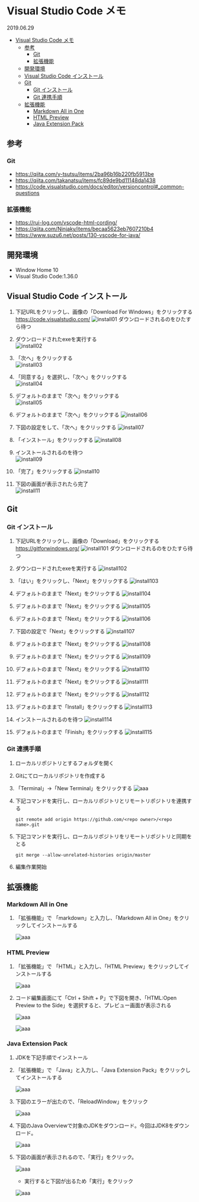 # Visual Studio Code メモ

2019.06.29

- [Visual Studio Code メモ](#visual-studio-code-%e3%83%a1%e3%83%a2)
  - [参考](#%e5%8f%82%e8%80%83)
    - [Git](#git)
    - [拡張機能](#%e6%8b%a1%e5%bc%b5%e6%a9%9f%e8%83%bd)
  - [開発環境](#%e9%96%8b%e7%99%ba%e7%92%b0%e5%a2%83)
  - [Visual Studio Code インストール](#visual-studio-code-%e3%82%a4%e3%83%b3%e3%82%b9%e3%83%88%e3%83%bc%e3%83%ab)
  - [Git](#git-1)
    - [Git インストール](#git-%e3%82%a4%e3%83%b3%e3%82%b9%e3%83%88%e3%83%bc%e3%83%ab)
    - [Git 連携手順](#git-%e9%80%a3%e6%90%ba%e6%89%8b%e9%a0%86)
  - [拡張機能](#%e6%8b%a1%e5%bc%b5%e6%a9%9f%e8%83%bd-1)
    - [Markdown All in One](#markdown-all-in-one)
    - [HTML Preview](#html-preview)
    - [Java Extension Pack](#java-extension-pack)

## 参考

### Git
- https://qiita.com/y-tsutsu/items/2ba96b16b220fb5913be
- https://qiita.com/takanatsu/items/fc89de9bd11148da1438
- https://code.visualstudio.com/docs/editor/versioncontrol#_common-questions

### 拡張機能
- https://rui-log.com/vscode-html-cording/
- https://qiita.com/Ninjaky/items/becaa5623eb7607210b4
- https://www.suzu6.net/posts/130-vscode-for-java/

## 開発環境
- Window Home 10
- Visual Studio Code:1.36.0


## Visual Studio Code インストール
1. 下記URLをクリックし、画像の「Download For Windows」をクリックする
     https://code.visualstudio.com/
     ![install01](image/001.PNG "install01")
     ダウンロードされるのをひたすら待つ  
  
2. ダウンロードされたexeを実行する  
     ![install02](image/002.PNG "install02")
  
3. 「次へ」をクリックする  
     ![install03](image/003.PNG "install03")
  
4. 「同意する」を選択し、「次へ」をクリックする  
     ![install04](image/004.PNG "install04")
  
5. デフォルトのままで「次へ」をクリックする  
     ![install05](image/005.png "install05")
  
6. デフォルトのままで「次へ」をクリックする
     ![install06](image/006.PNG "install06")
  
7. 下図の設定をして、「次へ」をクリックする
     ![install07](image/007.PNG "install07")
  
8. 「インストール」をクリックする
     ![install08](image/008.PNG "install08")
  
9.  インストールされるのを待つ  
     ![install09](image/009.PNG "install09")
  
10. 「完了」をクリックする
     ![install10](image/010.PNG "install10")
  
11.  下図の画面が表示されたら完了  
     ![install11](image/011.PNG "install11")

## Git
### Git インストール
1. 下記URLをクリックし、画像の「Download」をクリックする
     https://gitforwindows.org/
     ![install101](image/101.PNG "install101")
     ダウンロードされるのをひたすら待つ  
  
2. ダウンロードされたexeを実行する
     ![install102](image/102.PNG "install102")

3. 「はい」をクリックし、「Next」をクリックする
     ![install103](image/103.PNG "install103")
  
4. デフォルトのままで「Next」をクリックする
     ![install104](image/104.PNG "install104")
  
5. デフォルトのままで「Next」をクリックする
     ![install105](image/105.PNG "install105")
  
6. デフォルトのままで「Next」をクリックする
     ![install106](image/106.PNG "install106")
  
7. 下図の設定で「Next」をクリックする
     ![install107](image/107.PNG "install107")
  
8. デフォルトのままで「Next」をクリックする
     ![install108](image/108.PNG "install108")
  
9. デフォルトのままで「Next」をクリックする
     ![install109](image/109.PNG "install109")
  
10. デフォルトのままで「Next」をクリックする
     ![install110](image/110.PNG "install110")
  
11. デフォルトのままで「Next」をクリックする
     ![install111](image/111.PNG "install111")
  
12. デフォルトのままで「Next」をクリックする
     ![install112](image/112.PNG "install112")
  
13. デフォルトのままで「Install」をクリックする
     ![install113](image/113.PNG "install113")
  
14. インストールされるのを待つ
     ![install114](image/114.PNG "install114")
  
15. デフォルトのままで「Finish」をクリックする
     ![install115](image/115.PNG "install115")

### Git 連携手順
1. ローカルリポジトリとするフォルダを開く

2. Gitにてローカルリポジトリを作成する

3. 「Terminal」→「New Terminal」をクリックする
     ![aaa](image/116.png "aaa")

4. 下記コマンドを実行し、ローカルリポジトリとリモートリポジトリを連携する
    ```
    git remote add origin https://github.com/<repo owner>/<repo name>.git
    ```

5. 下記コマンドを実行し、ローカルリポジトリをリモートリポジトリと同期をとる
    ```
    git merge --allow-unrelated-histories origin/master
    ```

6. 編集作業開始

## 拡張機能
### Markdown All in One
1. 「拡張機能」で 「markdown」と入力し、「Markdown All in One」をクリックしてインストールする
  
    ![aaa](image/201.PNG "aaa")
  
### HTML Preview
1. 「拡張機能」で 「HTML」と入力し、「HTML Preview」をクリックしてインストールする

    ![aaa](image/202.PNG "aaa")

2. コード編集画面にて「Ctrl + Shift + P」で下図を開き、「HTML:Open Preview to the Side」を選択すると、プレビュー画面が表示される

    ![aaa](image/203.PNG "aaa")

    ![aaa](image/204.PNG "aaa")

### Java Extension Pack

1. JDKを下記手順でインストール
   
2. 「拡張機能」で 「Java」と入力し、「Java Extension Pack」をクリックしてインストールする

    ![aaa](image/205.PNG "aaa")

3. 下図のエラーが出たので、「ReloadWindow」をクリック

    ![aaa](image/206.PNG "aaa")

4. 下図のJava Overviewで対象のJDKをダウンロード。今回はJDK8をダウンロード。

    ![aaa](image/207.PNG "aaa")

5. 下図の画面が表示されるので、「実行」をクリック。

    ![aaa](image/208.PNG "aaa")

   - 実行すると下図が出るため「実行」をクリック

    ![aaa](image/209.PNG "aaa")



